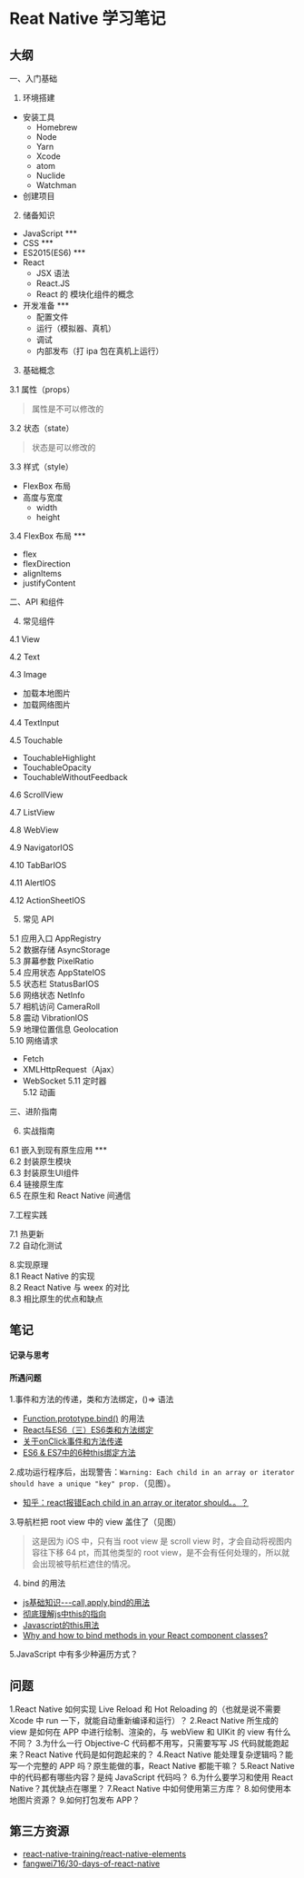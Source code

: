 # Reat Native 学习笔记


## 大纲
一、入门基础             

1. 环境搭建            

- 安装工具
  - Homebrew
  - Node
  - Yarn
  - Xcode
  - atom
  - Nuclide
  - Watchman
- 创建项目

2. 储备知识            

- JavaScript ***
- CSS ***
- ES2015(ES6) ***
- React
  - JSX 语法
  - React.JS
  - React 的 模块化组件的概念
- 开发准备 ***
  - 配置文件
  - 运行（模拟器、真机）
  - 调试
  - 内部发布（打 ipa 包在真机上运行）

3. 基础概念            

3.1 属性（props）   
> 属性是不可以修改的

3.2 状态（state）
> 状态是可以修改的

3.3 样式（style） 
- FlexBox 布局
- 高度与宽度   
  - width
  - height

3.4 FlexBox 布局  ***     
- flex  
- flexDirection
- alignItems
- justifyContent

二、API 和组件            

4. 常见组件            

4.1 View     

4.2 Text    

4.3 Image  
- 加载本地图片
- 加载网络图片

4.4 TextInput    

4.5 Touchable        
- TouchableHighlight
- TouchableOpacity
- TouchableWithoutFeedback

4.6 ScrollView       

4.7 ListView     

4.8 WebView      

4.9 NavigatorIOS     

4.10 TabBarIOS       

4.11 AlertIOS         

4.12 ActionSheetIOS                    

5. 常见 API            

5.1 应用入口 AppRegistry            
5.2 数据存储 AsyncStorage            
5.3 屏幕参数 PixelRatio            
5.4 应用状态 AppStateIOS            
5.5 状态栏 StatusBarIOS            
5.6 网络状态 NetInfo            
5.7 相机访问 CameraRoll            
5.8 震动 VibrationIOS            
5.9 地理位置信息 Geolocation            
5.10 网络请求            
  - Fetch
  - XMLHttpRequest（Ajax）
  - WebSocket
5.11 定时器            
5.12 动画             

三、进阶指南            

6. 实战指南            

6.1 嵌入到现有原生应用 ***           
6.2 封装原生模块            
6.3 封装原生UI组件            
6.4 链接原生库             
6.5 在原生和 React Native 间通信            

7.工程实践            

7.1 热更新            
7.2 自动化测试            

8.实现原理            
8.1 React Native 的实现            
8.2 React Native 与 weex 的对比            
8.3 相比原生的优点和缺点            

## 笔记

#### 记录与思考

#### 所遇问题
1.事件和方法的传递，类和方法绑定，()=> 语法
- [Function.prototype.bind()](https://developer.mozilla.org/zh-CN/docs/Web/JavaScript/Reference/Global_Objects/Function/bind) 的用法
- [React与ES6（三）ES6类和方法绑定](http://www.jianshu.com/p/218d664ec28f)
- [关于onClick事件和方法传递](http://react-china.org/t/onclick/4529)
- [ES6 & ES7中的6种this绑定方法](https://github.com/dwqs/blog/issues/10)

2.成功运行程序后，出现警告：`Warning: Each child in an array or iterator should have a unique "key" prop.`（见图）。
- [知乎：react报错Each child in an array or iterator should。。？](https://www.zhihu.com/question/37701739)

3.导航栏把 root view 中的 view 盖住了（见图）
> 这是因为 iOS 中，只有当 root view 是 scroll view 时，才会自动将视图内容往下移 64 pt，而其他类型的 root view，是不会有任何处理的，所以就会出现被导航栏遮住的情况。

4. bind 的用法
- [js基础知识---call,apply,bind的用法](http://www.jianshu.com/p/012223103355)
- [彻底理解js中this的指向](http://web.jobbole.com/85198/)
- [Javascript的this用法](http://www.ruanyifeng.com/blog/2010/04/using_this_keyword_in_javascript.html)
- [Why and how to bind methods in your React component classes?](http://reactkungfu.com/2015/07/why-and-how-to-bind-methods-in-your-react-component-classes/)

5.JavaScript 中有多少种遍历方式？



## 问题
1.React Native 如何实现 Live Reload 和 Hot Reloading 的（也就是说不需要 Xcode 中 run 一下，就能自动重新编译和运行）？
2.React Native 所生成的 view 是如何在 APP 中进行绘制、渲染的，与 webView 和 UIKit 的 view 有什么不同？
3.为什么一行 Objective-C 代码都不用写，只需要写写 JS 代码就能跑起来？React Native 代码是如何跑起来的？
4.React Native 能处理复杂逻辑吗？能写一个完整的 APP 吗？原生能做的事，React Native 都能干嘛？
5.React Native 中的代码都有哪些内容？是纯 JavaScript 代码吗？
6.为什么要学习和使用 React Native？其优缺点在哪里？
7.React Native 中如何使用第三方库？
8.如何使用本地图片资源？
9.如何打包发布 APP？

## 第三方资源
- [react-native-training/react-native-elements](https://github.com/react-native-training/react-native-elements)
- [fangwei716/30-days-of-react-native](https://github.com/fangwei716/30-days-of-react-native)

